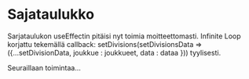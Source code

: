# Sajataulukko
Sarjataulukon useEffectin pitäisi nyt toimia moitteettomasti.
Infinite Loop korjattu tekemällä callback: setDivisions(setDivisionsData => ({...setDivisionData, joukkue : joukkueet, data : dataa })) tyylisesti.

Seuraillaan toimintaa...
